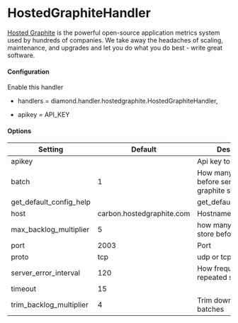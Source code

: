 <!--This file was generated from the python source
Please edit the source to make changes
-->
HostedGraphiteHandler
====

[Hosted Graphite](https://www.hostedgraphite.com/) is the powerful open-source
application metrics system used by hundreds of companies. We take away the
headaches of scaling, maintenance, and upgrades and let you do what you do
best - write great software.

#### Configuration

Enable this handler

 * handlers = diamond.handler.hostedgraphite.HostedGraphiteHandler,

 * apikey = API_KEY

#### Options

Setting | Default | Description | Type
--------|---------|-------------|-----
apikey |  | Api key to use | str
batch | 1 | How many to store before sending to the graphite server | int
get_default_config_help |  | get_default_config_help | 
host | carbon.hostedgraphite.com | Hostname | str
max_backlog_multiplier | 5 | how many batches to store before trimming | int
port | 2003 | Port | int
proto | tcp | udp or tcp | str
server_error_interval | 120 | How frequently to send repeated server errors | int
timeout | 15 |  | int
trim_backlog_multiplier | 4 | Trim down how many batches | int

